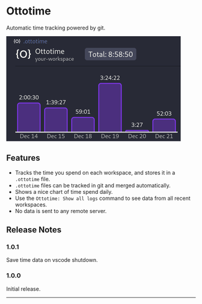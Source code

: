 # Ottotime

Automatic time tracking powered by git.

![Graph example](https://raw.githubusercontent.com/ottomated/ottotime/refs/heads/main/demo.png)

## Features

- Tracks the time you spend on each workspace, and stores it in a `.ottotime` file.
- `.ottotime` files can be tracked in git and merged automatically.
- Shows a nice chart of time spend daily.
- Use the `Ottotime: Show all logs` command to see data from all recent workspaces.
- No data is sent to any remote server.

## Release Notes

### 1.0.1

Save time data on vscode shutdown.

### 1.0.0

Initial release.

---
